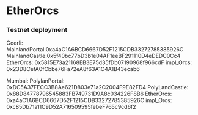# EtherOrcs

### Testnet deployment

Goerli:
MainlandPortal:0xa4aC1A6BCD6667D52F1215CDB33272785385926C
MainlandCastle:0x5f40bc77bD3b1e04AF1eeBF291110D4eDEDC0Cc4
EtherOrcs: 0x5815E73a21168EB3E75d35fDb07190968f966cdF
impl_Orcs: 0x23D8CefA0fCbbe76Fa72eA8f63A1C4A1B43ecab6

Mumbai:
PolylanPortal: 0xDC5A37FECC3B8Ae621D803e71a2C2004F9E82FD4
PolyLandCastle: 0x88D84778796545883FB749731D9A8c034226F8B6
EtherOrcs: 0xa4aC1A6BCD6667D52F1215CDB33272785385926C
impl_Orcs: 0xc85Db71a11C9D52A716509595febeF765c9cd6f2